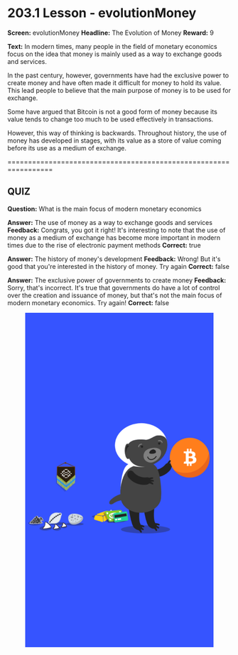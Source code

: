 # 203.1 Lesson - evolutionMoney

**Screen:** evolutionMoney
**Headline:** The Evolution of Money
**Reward:** 9

**Text:** In modern times, many people in the field of monetary economics focus on the idea that money is mainly used as a way to exchange goods and services.

In the past century, however, governments have had the exclusive power to create money and have often made it difficult for money to hold its value. This lead people to believe that the main purpose of money is to be used for exchange.

Some have argued that Bitcoin is not a good form of money because its value tends to change too much to be used effectively in transactions.

However, this way of thinking is backwards. Throughout history, the use of money has developed in stages, with its value as a store of value coming before its use as a medium of exchange.


=================================================================

## QUIZ

**Question:** What is the main focus of modern monetary economics

**Answer:** The use of money as a way to exchange goods and services
**Feedback:** Congrats, you got it right! It&#x27;s interesting to note that the use of money as a medium of exchange has become more important in modern times due to the rise of electronic payment methods
**Correct:** true

**Answer:** The history of money&#x27;s development
**Feedback:** Wrong! But it&#x27;s good that you&#x27;re interested in the history of money. Try again
**Correct:** false

**Answer:** The exclusive power of governments to create money
**Feedback:** Sorry, that&#x27;s incorrect. It&#x27;s true that governments do have a lot of control over the creation and issuance of money, but that&#x27;s not the main focus of modern monetary economics. Try again!
**Correct:** false


<figure><img src="../.gitbook/assets/203-01.png" alt=""><figcaption></figcaption></figure>

